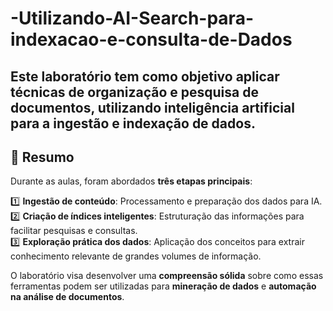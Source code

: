 # -Utilizando-AI-Search-para-indexacao-e-consulta-de-Dados
Este laboratório tem como objetivo aplicar técnicas de **organização e pesquisa de documentos**, utilizando **inteligência artificial** para a ingestão e indexação de dados.
---
## 📝 Resumo  
Durante as aulas, foram abordados **três etapas principais**:  

1️⃣ **Ingestão de conteúdo**: Processamento e preparação dos dados para IA.  
2️⃣ **Criação de índices inteligentes**: Estruturação das informações para facilitar pesquisas e consultas.  
3️⃣ **Exploração prática dos dados**: Aplicação dos conceitos para extrair conhecimento relevante de grandes volumes de informação.  

O laboratório visa desenvolver uma **compreensão sólida** sobre como essas ferramentas podem ser utilizadas para **mineração de dados** e **automação na análise de documentos**.  

